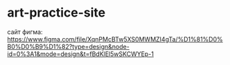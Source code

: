# art-practice-site

сайт 
фигма: https://www.figma.com/file/XqnPMcBTw5XS0MWMZI4gTa/%D1%81%D0%B0%D0%B9%D1%82?type=design&node-id=0%3A1&mode=design&t=fBdKlEl5wSKCWYEp-1
